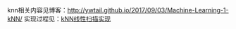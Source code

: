 knn相关内容见博客：http://ywtail.github.io/2017/09/03/Machine-Learning-1-kNN/
实现过程见：[kNN线性扫描实现](http://ywtail.github.io/python/MachineLearning/knn/kNN%E7%BA%BF%E6%80%A7%E6%89%AB%E6%8F%8F%E5%AE%9E%E7%8E%B0.html)